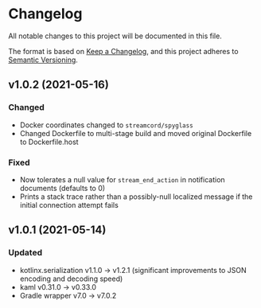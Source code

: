 # Changelog

All notable changes to this project will be documented in this file.

The format is based on [Keep a Changelog](https://keepachangelog.com/en/1.0.0/), and this project adheres
to [Semantic Versioning](https://semver.org/spec/v2.0.0.html).

## v1.0.2 (2021-05-16)

### Changed

- Docker coordinates changed to `streamcord/spyglass`
- Changed Dockerfile to multi-stage build and moved original Dockerfile to Dockerfile.host

### Fixed

- Now tolerates a null value for `stream_end_action` in notification documents (defaults to 0)
- Prints a stack trace rather than a possibly-null localized message if the initial connection attempt fails

## v1.0.1 (2021-05-14)

### Updated

- kotlinx.serialization v1.1.0 -> v1.2.1 (significant improvements to JSON encoding and decoding speed)
- kaml v0.31.0 -> v0.33.0
- Gradle wrapper v7.0 -> v7.0.2
